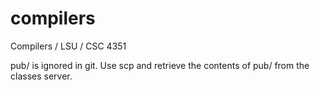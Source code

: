compilers
=========

Compilers / LSU / CSC 4351

pub/ is ignored in git. Use scp and retrieve the contents of pub/ from the classes
server.
